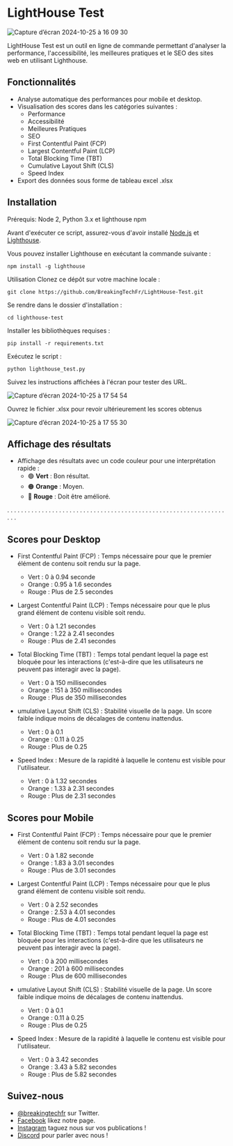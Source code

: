 # LightHouse Test

![Capture d’écran 2024-10-25 à 16 09 30](https://github.com/user-attachments/assets/ac77dd3c-8578-4c2e-8cea-242546768548)

LightHouse Test est un outil en ligne de commande permettant d'analyser la performance, l'accessibilité, les meilleures pratiques et le SEO des sites web en utilisant Lighthouse.

## Fonctionnalités

- Analyse automatique des performances pour mobile et desktop.
- Visualisation des scores dans les catégories suivantes :
  - Performance
  - Accessibilité
  - Meilleures Pratiques
  - SEO
  - First Contentful Paint (FCP)
  - Largest Contentful Paint (LCP)
  - Total Blocking Time (TBT)
  - Cumulative Layout Shift (CLS)
  - Speed Index
- Export des données sous forme de tableau excel .xlsx

## Installation

Prérequis:
Node 2, Python 3.x et lighthouse npm

Avant d'exécuter ce script, assurez-vous d'avoir installé [Node.js](https://nodejs.org/) et [Lighthouse](https://developers.google.com/web/tools/lighthouse). 

Vous pouvez installer Lighthouse en exécutant la commande suivante :

```shell
npm install -g lighthouse
```

Utilisation
Clonez ce dépôt sur votre machine locale :
```shell
git clone https://github.com/BreakingTechFr/LightHouse-Test.git
```
Se rendre dans le dossier d'installation :
```shell
cd lighthouse-test
```
Installer les bibliothèques requises :
```shell
pip install -r requirements.txt
```
Exécutez le script :
```shell
python lighthouse_test.py
```
Suivez les instructions affichées à l'écran pour tester des URL.

![Capture d’écran 2024-10-25 à 17 54 54](https://github.com/user-attachments/assets/17beb7e3-07ac-4746-a94e-62a8629cd641)

Ouvrez le fichier .xlsx pour revoir ultérieurement les scores obtenus

![Capture d’écran 2024-10-25 à 17 55 30](https://github.com/user-attachments/assets/6a96badf-09a7-42ff-bac2-92f47c610ca3)

## Affichage des résultats

- Affichage des résultats avec un code couleur pour une interprétation rapide :
  - 🟢 **Vert** : Bon résultat.
  - 🟠 **Orange** : Moyen.
  - 🔴 **Rouge** : Doit être amélioré.
 
. . . . . . . . . . . . . . . . . . . . . . . . . . . . . . . . . . . . . . . . . . . . . . . . . . . . . . . . . . . . . . . . . . 

## Scores pour Desktop
- First Contentful Paint (FCP) : Temps nécessaire pour que le premier élément de contenu soit rendu sur la page.
  - Vert : 0 à 0.94 seconde
  - Orange : 0.95 à 1.6 secondes
  - Rouge : Plus de 2.5 secondes

- Largest Contentful Paint (LCP) : Temps nécessaire pour que le plus grand élément de contenu visible soit rendu.
  - Vert : 0 à 1.21 secondes
  - Orange : 1.22 à 2.41 secondes
  - Rouge : Plus de 2.41 secondes

- Total Blocking Time (TBT) : Temps total pendant lequel la page est bloquée pour les interactions (c'est-à-dire que les utilisateurs ne peuvent pas interagir avec la page).
  - Vert : 0 à 150 millisecondes
  - Orange : 151 à 350 millisecondes
  - Rouge : Plus de 350 millisecondes

- umulative Layout Shift (CLS) : Stabilité visuelle de la page. Un score faible indique moins de décalages de contenu inattendus.
  - Vert : 0 à 0.1
  - Orange : 0.11 à 0.25
  - Rouge : Plus de 0.25

- Speed Index : Mesure de la rapidité à laquelle le contenu est visible pour l'utilisateur.
  - Vert : 0 à 1.32 secondes
  - Orange : 1.33 à 2.31 secondes
  - Rouge : Plus de 2.31 secondes

## Scores pour Mobile
- First Contentful Paint (FCP) : Temps nécessaire pour que le premier élément de contenu soit rendu sur la page.
  - Vert : 0 à 1.82 seconde
  - Orange : 1.83 à 3.01 secondes
  - Rouge : Plus de 3.01 secondes

- Largest Contentful Paint (LCP) : Temps nécessaire pour que le plus grand élément de contenu visible soit rendu.
  - Vert : 0 à 2.52 secondes
  - Orange : 2.53 à 4.01 secondes
  - Rouge : Plus de 4.01 secondes

- Total Blocking Time (TBT) : Temps total pendant lequel la page est bloquée pour les interactions (c'est-à-dire que les utilisateurs ne peuvent pas interagir avec la page).
  - Vert : 0 à 200 millisecondes
  - Orange : 201 à 600 millisecondes
  - Rouge : Plus de 600 millisecondes

- umulative Layout Shift (CLS) : Stabilité visuelle de la page. Un score faible indique moins de décalages de contenu inattendus.
  - Vert : 0 à 0.1
  - Orange : 0.11 à 0.25
  - Rouge : Plus de 0.25

- Speed Index : Mesure de la rapidité à laquelle le contenu est visible pour l'utilisateur.
  - Vert : 0 à 3.42 secondes
  - Orange : 3.43 à 5.82 secondes
  - Rouge : Plus de 5.82 secondes

## Suivez-nous

- [@breakingtechfr](https://twitter.com/BreakingTechFR) sur Twitter.
- [Facebook](https://www.facebook.com/BreakingTechFr/) likez notre page.
- [Instagram](https://www.instagram.com/breakingtechfr/) taguez nous sur vos publications !
- [Discord](https://discord.gg/VYNVBhk) pour parler avec nous !
